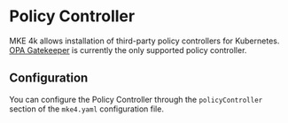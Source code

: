 # Policy Controller

MKE 4k allows installation of third-party policy controllers for Kubernetes.
[OPA Gatekeeper](https://open-policy-agent.github.io/gatekeeper/website/docs/)
is currently the only supported policy controller.

## Configuration

You can configure the Policy Controller through the `policyController`
section of the `mke4.yaml` configuration file.